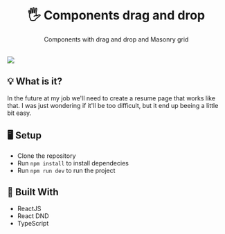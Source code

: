 <h1 align="center">🖐 Components drag and drop</h1>
<p align="center">Components with drag and drop and Masonry grid</p>

</br>

<img src="./.github/page-test.gif" align="center" />

</br>

## 💡 What is it?
In the future at my job we'll need to create a resume page that works like that. I was just wondering if it'll be too difficult, but it end up beeing a little bit easy.

## 🖥 Setup
- Clone the repository
- Run `npm install` to install dependecies
- Run `npm run dev` to run the project

## 🚧 Built With
- ReactJS
- React DND
- TypeScript